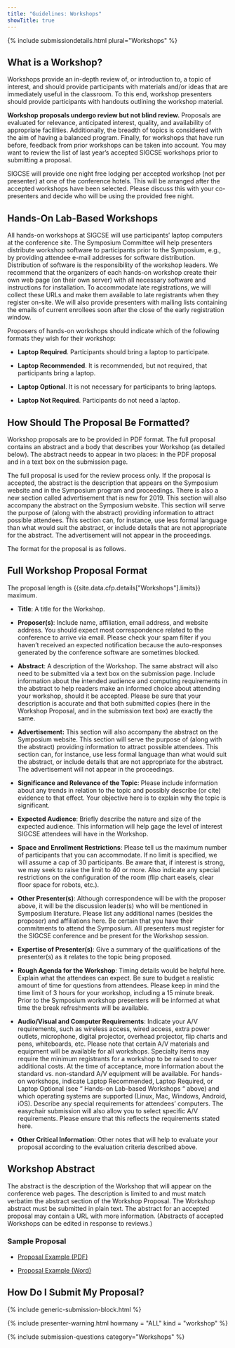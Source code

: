 ```yaml
---
title: "Guidelines: Workshops"
showTitle: true
---
```


{% include submissiondetails.html plural="Workshops" %}

## What is a Workshop?

Workshops provide an in-depth review of, or introduction to, a topic of interest, and should provide participants with materials and/or ideas that are immediately useful in the classroom. To this end, workshop presenters should provide participants with handouts outlining the workshop material.

**Workshop proposals undergo review but not blind review.** Proposals are evaluated for relevance, anticipated interest, quality, and availability of appropriate facilities. Additionally, the breadth of topics is considered with the aim of having a balanced program. Finally, for workshops that have run before, feedback from prior workshops can be taken into account. You may want to review the list of last year’s accepted SIGCSE workshops prior to submitting a proposal.

SIGCSE will provide one night free lodging per accepted workshop (not per presenter) at one of the conference hotels. This will be arranged after the accepted workshops have been selected. Please discuss this with your co-presenters and decide who will be using the provided free night. 

## Hands-On Lab-Based Workshops

All hands-on workshops at SIGCSE will use participants’ laptop computers at the conference site. The Symposium Committee will help presenters distribute workshop software to participants prior to the Symposium, e.g., by providing attendee e-mail addresses for software distribution. Distribution of software is the responsibility of the workshop leaders. We recommend that the organizers of each hands-on workshop create their own web page (on their own server) with all necessary software and instructions for installation. To accommodate late registrations, we will collect these URLs and make them available to late registrants when they register on-site. We will also provide presenters with mailing lists containing the emails of current enrollees soon after the close of the early registration window.

Proposers of hands-on workshops should indicate which of the following formats they wish for their workshop:

* **Laptop Required**. Participants should bring a laptop to participate.

* **Laptop Recommended**. It is recommended, but not required, that participants bring a laptop.
	
* **Laptop Optional**. It is not necessary for participants to bring laptops.
	
* **Laptop Not Required**. Participants do not need a laptop.

## How Should The Proposal Be Formatted?

Workshop proposals are to be provided in PDF format. The full proposal contains an abstract and a body that describes your Workshop (as detailed below). The abstract needs to appear in two places: in the PDF proposal and in a text box on the submission page.

The full proposal is used for the review process only. If the proposal is accepted, the abstract is the description that appears on the Symposium website and in the Symposium program and proceedings. There is also a new section called advertisement that is new for 2019. This section will also accompany the abstract on the Symposium website. This section will serve the purpose of (along with the abstract) providing information to attract possible attendees. This section can, for instance, use less formal language than what would suit the abstract, or include details that are not appropriate for the abstract. The advertisement will not appear in the proceedings. 

The format for the proposal is as follows.

## Full Workshop Proposal Format

The proposal length is {{site.data.cfp.details["Workshops"].limits}} maximum.

-   **Title**: A title for the Workshop.

-   **Proposer(s)**: Include name, affiliation, email address, and website address. You should expect most correspondence related to the conference to arrive via email. Please check your spam filter if you haven’t received an expected notification because the auto-responses generated by the conference software are sometimes blocked.

-   **Abstract**: A description of the Workshop. The same abstract will also need to be submitted via a text box on the submission page. Include information about the intended audience and computing requirements in the abstract to help readers make an informed choice about attending your workshop, should it be accepted.  Please be sure that your description is accurate and that both submitted copies (here in the Workshop Proposal, and in the submission text box) are exactly the same.

-	**Advertisement:** This section will also accompany the abstract on the Symposium website. This section will serve the purpose of (along with the abstract) providing information to attract possible attendees. This section can, for instance, use less formal language than what would suit the abstract, or include details that are not appropriate for the abstract. The advertisement will not appear in the proceedings.

-   **Significance and Relevance of the Topic**: Please include information about any trends in relation to the topic and possibly describe (or cite) evidence to that effect. Your objective here is to explain why the topic is significant.

-   **Expected Audience**: Briefly describe the nature and size of the expected audience. This information will help gage the level of interest SIGCSE attendees will have in the Workshop.

-   **Space and Enrollment Restrictions**: Please tell us the maximum number of participants that you can accommodate. If no limit is specified, we will assume a cap of 30 participants. Be aware that, if interest is strong, we may seek to raise the limit to 40 or more. Also indicate any special restrictions on the configuration of the room (flip chart easels, clear floor space for robots, etc.).

-   **Other Presenter(s)**: Although correspondence will be with the proposer above, it will be the discussion leader(s) who will be mentioned in Symposium literature. Please list any additional names (besides the proposer) and affiliations here. Be certain that you have their commitments to attend the Symposium. All presenters must register for the SIGCSE conference and be present for the Workshop session.

-   **Expertise of Presenter(s)**: Give a summary of the qualifications of the presenter(s) as it relates to the topic being proposed.

-   **Rough Agenda for the Workshop**: Timing details would be helpful here. Explain what the attendees can expect. Be sure to budget a realistic amount of time for questions from attendees. Please keep in mind the time limit of 3 hours for your workshop, including a 15 minute break.  Prior to the Symposium workshop presenters will be informed at what time the break refreshments will be available.

-   **Audio/Visual and Computer Requirements**: Indicate your A/V requirements, such as wireless access, wired access, extra power outlets, microphone, digital projector, overhead projector, flip charts and pens, whiteboards, etc. Please note that certain A/V materials and equipment will be available for all workshops. Specialty items may require the minimum registrants for a workshop to be raised to cover additional costs. At the time of acceptance, more information about the standard vs. non-standard A/V equipment will be available. For hands-on workshops, indicate Laptop Recommended, Laptop Required, or Laptop Optional (see “ Hands-on Lab-based Workshops “ above) and which operating systems are supported (Linux, Mac, Windows, Android, iOS). Describe any special requirements for attendees’ computers. The easychair submission will also allow you to select specific A/V requirements. Please ensure that this reflects the requirements stated here. 

-   **Other Critical Information**: Other notes that will help to evaluate your proposal according to the evaluation criteria described above.

## Workshop Abstract

The abstract is the description of the Workshop that will appear on the conference web pages. The description is limited to and must match verbatim the abstract section of the Workshop Proposal. The Workshop abstract must be submitted in plain text. The abstract for an accepted proposal may contain a URL with more information. (Abstracts of accepted Workshops can be edited in response to reviews.)

### Sample Proposal

-  [Proposal Example (PDF)](../docs/sigcse-sample-workshop.pdf)

-  [Proposal Example (Word)](../docs/sigcse-sample-workshop.docx)


## How Do I Submit My Proposal?

{% include generic-submission-block.html %}

{% include presenter-warning.html howmany = "ALL" kind = "workshop" %}

{% include submission-questions category="Workshops" %}

